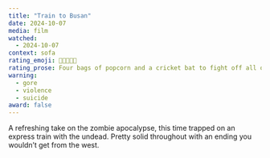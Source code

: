 ```yaml
---
title: "Train to Busan"
date: 2024-10-07
media: film
watched:
  - 2024-10-07
context: sofa
rating_emoji: 🍿🍿🍿🍿🏏
rating_prose: Four bags of popcorn and a cricket bat to fight off all of the zombies.
warning:
  - gore
  - violence
  - suicide
award: false
---
```


A refreshing take on the zombie apocalypse, this time trapped on an express train with the undead. Pretty solid throughout with an ending you wouldn’t get from the west.
